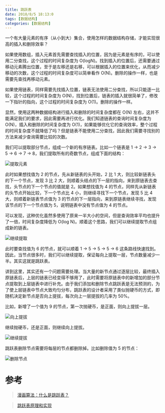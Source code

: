 ```yaml
---
title: 跳跃表
date: 2018/8/5 18:13:0
tags: [数据结构]
categories: [数据结构]
---
```


一个有大量元素的有序（从小到大）集合，使用怎样的数据结构存储，才能实现很高的插入和删除效率？

<!--more-->

如果使用数组，插入元素首先需要查找插入的位置，因为是元素是有序的，可以使用二分查找，这个过程的时间复杂度为 O(logN)。找到插入的位置后，还需要通过移动元素腾出位置，至于是左移还是右移，可以根据插入的位置来优化，从而减少移动的次数，这个过程的时间复杂度可以简单看作 O(N)。删除的操作一样，也是需要先查找再移动元素。

如果使用链表，同样需要先找插入位置，链表无法使用二分查找，所以只能逐一比较，这个过程的时间复杂度为 O(N)，找到位置后，链表的插入就很简单了，修改一下指针的指向，这个过程的时间复杂度为 O(1)。删除的操作一样。

显然，使用这两种数据结构进行插入和删除的时间复杂度都在 O(N) 左右，这并不能满足我们的要求，因此需要再进行优化。我们知道链表的查询时间复杂度为 O(N)，插入和删除的时间复杂度为 O(1)，如果能够优化它的查询效率，整个过程的时间复杂度不就降低了吗？但是链表不能使用二分查找，因此我们需要寻找别的方法来减少查询需要比较的次数。

我们可以提取部分节点，组成一个新的有序链表。比如一个链表是 1 -> 2 -> 3 -> 5 -> 6 -> 7 -> 8，我们提取所有的奇数节点，组成下面的结构：

![提取元素](https://cdn.jsdelivr.net/gh/nekolr/image-hosting@201911242020/2018/08/05/gQO.png)

此时如果想找值为 2 的节点，先从新链表的头开始，2 比 1 大，则比较新链表头的下一个节点，发现 3 比 2 大，则顺着头结点的下一层的指向，来到原链表去查找，头节点的下一个节点的值就是 2。如果想找值为 4 的节点，同样先从新链表的头节点开始比较，下一个节点比 4 小，则继续寻找下一个节点，发现 5 比 4 大，则顺着新链表节点值为 3 的节点的下一层指向，来到原链表继续寻找，发现该节点的下一个节点值为 5，说明链表中没有节点值为 4 的节点。

可以发现，这种优化虽然多使用了原来一半大小的空间，但是查询效率平均也提升了一倍，时间复杂度降低为 O(log N)。顺着这个思路，我们可以继续提取节点组成新的链表。

![继续提取](https://cdn.jsdelivr.net/gh/nekolr/image-hosting@201911242020/2018/08/05/DjQ.png)

此时要查找值为 6 的节点，就可以顺着 1 -> 5 -> 5 -> 5 -> 6 这条路线快速找到。因此，当节点很多时，我们可以继续提取，保证每向上提取一层，节点数量减少一半。其实这就是跳跃表。

讲到这里，其实还有一个问题需要处理。当大量的新节点通过逐层比较，最终插入原链表后，上层的链表已经变得不够用了，此时需要将原链表中的新增加的部分节点提取到上层链表中进行补充。由于我们添加和删除节点跳跃表是无法预测的，为了使上层链表中节点大致均匀分布，跳跃表的设计者采用了类似抛硬币的方式，即随机决定新节点是否向上提拔，每次向上一层提拔的几率为 50%。

比如，新增了一个值为 9 的节点，第一次抛硬币，是正面，则向上提拔一层。

![向上提拔](https://cdn.jsdelivr.net/gh/nekolr/image-hosting@201911242020/2018/08/05/q4b.png)

继续抛硬币，还是正面，则继续向上提拔。

![继续提拔](https://cdn.jsdelivr.net/gh/nekolr/image-hosting@201911242020/2018/08/05/v7n.png)

跳跃表删除节点需要将每层的节点都删除掉。比如删除值为 5 的节点：

![删除节点](https://cdn.jsdelivr.net/gh/nekolr/image-hosting@201911242020/2018/08/05/M84.png)

# 参考
> [漫画算法：什么是跳跃表？](http://blog.jobbole.com/111731/)

> [跳跃表原理和实现](https://www.cnblogs.com/George1994/p/7635731.html)